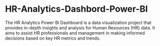 # HR-Analytics-Dashbord-Power-BI
The HR Analytics Power BI Dashboard is a data visualization project that provides in-depth insights and analysis for Human Resources (HR) data. It aims to assist HR professionals and management in making informed decisions based on key HR metrics and trends.

